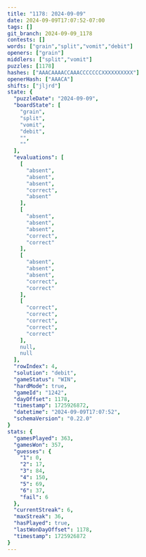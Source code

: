 ```yaml
---
title: "1178: 2024-09-09"
date: 2024-09-09T17:07:52-07:00
tags: []
git_branch: 2024-09-09_1178
contests: []
words: ["grain","split","vomit","debit"]
openers: ["grain"]
middlers: ["split","vomit"]
puzzles: [1178]
hashes: ["AAACAAAACCAAACCCCCCCXXXXXXXXXX"]
openerHash: ["AAACA"]
shifts: ["jljrd"]
state: {
  "puzzleDate": "2024-09-09",
  "boardState": [
    "grain",
    "split",
    "vomit",
    "debit",
    "",
    ""
  ],
  "evaluations": [
    [
      "absent",
      "absent",
      "absent",
      "correct",
      "absent"
    ],
    [
      "absent",
      "absent",
      "absent",
      "correct",
      "correct"
    ],
    [
      "absent",
      "absent",
      "absent",
      "correct",
      "correct"
    ],
    [
      "correct",
      "correct",
      "correct",
      "correct",
      "correct"
    ],
    null,
    null
  ],
  "rowIndex": 4,
  "solution": "debit",
  "gameStatus": "WIN",
  "hardMode": true,
  "gameId": "1242",
  "dayOffset": 1178,
  "timestamp": 1725926872,
  "datetime": "2024-09-09T17:07:52",
  "schemaVersion": "0.22.0"
}
stats: {
  "gamesPlayed": 363,
  "gamesWon": 357,
  "guesses": {
    "1": 0,
    "2": 17,
    "3": 84,
    "4": 150,
    "5": 69,
    "6": 37,
    "fail": 6
  },
  "currentStreak": 6,
  "maxStreak": 36,
  "hasPlayed": true,
  "lastWonDayOffset": 1178,
  "timestamp": 1725926872
}
---
```

<!-- more -->
